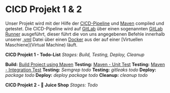 # CICD Projekt 1 & 2
Unser Projekt wird mit der Hilfe der [CICD-Pipeline](Tools/CICD) und [Maven](Tools/Maven) compiled und getestet. 
Die CICD-Pipeline wird auf [GitLab](Tools/GitLab) über einen sogenannten [GitLab Runner](Wiki/GitLab/Runner) ausgeführt, dieser führt die von uns angegebenen Befehle innerhalb unserer [.yml](Wiki/GitLab/yml) Datei über einen [Docker](Tools/Docker) aus der auf einer [Virtuellen Maschiene](Virtual Machine) läuft.

**CICD Projekt 1 - Todo-List**
_Stages: Build, Testing, Deploy, Cleanup_

**Build:**       [Build Project using Maven](maven/Build)
**Testing:**   [Maven - Unit Test](Wiki/Maven/Unit-Test)
**Testing:**   [Maven - Integration Test](Wiki/Maven/Integration-Test)
**Testing:**   _Semgrep todo_
**Testing:**   _gitleaks todo_
**Deploy:**    _package todo_
**Deploy:**    _deploy package todo_
**Cleanup:**  _cleanup todo_


**CICD Projekt 2 - 🍆 Juice Shop**
_Stages: Todo_